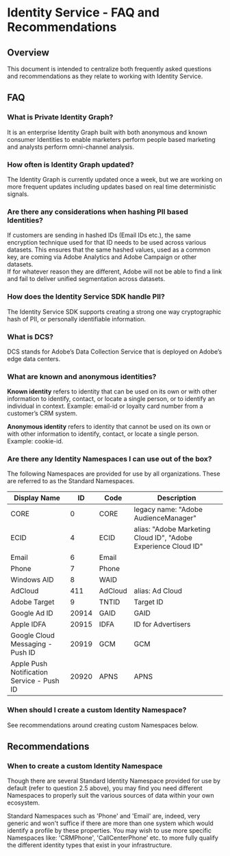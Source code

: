 # Identity Service - FAQ and Recommendations

## Overview

This document is intended to centralize both frequently asked questions and recommendations as they relate to working with Identity Service. 

## FAQ

### What is Private Identity Graph?

It is an enterprise Identity Graph built with both anonymous and known consumer Identities to enable marketers perform people based marketing and analysts perform omni-channel analysis. 

### How often is Identity Graph updated?

The Identity Graph is currently updated once a week, but we are working on more frequent updates including updates based on real time deterministic signals. 

### Are there any considerations when hashing PII based Identities?

If customers are sending in hashed IDs (Email IDs etc.), the same encryption technique used for that ID needs to be used across various datasets. 
This ensures that the same hashed values, used as a common key, are coming via Adobe Analytics and Adobe Campaign or other datasets.  
If for whatever reason they are different, Adobe will not be able to find a link and fail to deliver unified segmentation across datasets.

### How does the Identity Service SDK handle PII?

The Identity Service SDK supports creating a strong one way cryptographic hash of PII, or personally identifiable information. 

### What is DCS?

DCS stands for Adobe’s Data Collection Service that is deployed on Adobe’s edge data centers.

### What are known and anonymous identities?

__Known identity__ refers to identity that can be used on its own or with other information to identify, contact, or locate a single person, or to identify an individual in context. Example: email-id or loyalty card number from a customer’s CRM system.

__Anonymous identity__ refers to identity that cannot be used on its own or with other information to identify, contact, or locate a single person. Example: cookie-id.

### Are there any Identity Namespaces I can use out of the box?

The following Namespaces are provided for use by all organizations. These are referred to as the Standard Namespaces.

|Display Name|ID|Code|Description|
|------------|---|---|-----------|
|CORE|0|CORE|legacy name: "Adobe AudienceManager"|
|ECID|4|ECID|alias: "Adobe Marketing Cloud ID", "Adobe Experience Cloud ID"|
|Email|6|Email||
|Phone|7|Phone|| 
|Windows AID|8|WAID|| 
|AdCloud|411|AdCloud|alias: Ad Cloud|
|Adobe Target|9|TNTID|Target ID|
|Google Ad ID|20914|GAID|GAID| 
|Apple IDFA|20915|IDFA|ID for Advertisers|
|Google Cloud Messaging - Push ID|20919|GCM|GCM| 
|Apple Push Notification Service - Push ID|20920|APNS|APNS| 

### When should I create a custom Identity Namespace?

See recommendations around creating custom Namespaces below.

## Recommendations

### When to create a custom Identity Namespace

Though there are several Standard Identity Namespace provided for use by default (refer to question 2.5 above), you may find you need different Namespaces to properly suit the various sources of data within your own ecosystem. 

Standard Namespaces such as 'Phone' and 'Email' are, indeed, very generic and won't suffice if there are more than one system which would identify a profile by these properties. You may wish to use more specific Namespaces like: 'CRMPhone', 'CallCenterPhone' etc. to more fully qualify the different identity types that exist in your infrastructure.